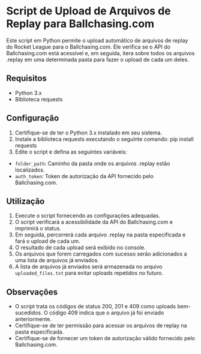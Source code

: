 # Script de Upload de Arquivos de Replay para Ballchasing.com

Este script em Python permite o upload automático de arquivos de replay do Rocket League para o Ballchasing.com. Ele verifica se o API do Ballchasing.com está acessível e, em seguida, itera sobre todos os arquivos .replay em uma determinada pasta para fazer o upload de cada um deles. 

## Requisitos

- Python 3.x
- Biblioteca requests

## Configuração

1. Certifique-se de ter o Python 3.x instalado em seu sistema.
2. Instale a biblioteca requests executando o seguinte comando:
  pip install requests
3. Edite o script e defina as seguintes variáveis:
- `folder_path`: Caminho da pasta onde os arquivos .replay estão localizados.
- `auth_token`: Token de autorização da API fornecido pelo Ballchasing.com.

## Utilização

1. Execute o script fornecendo as configurações adequadas.
2. O script verificará a acessibilidade da API do Ballchasing.com e imprimirá o status.
3. Em seguida, percorrerá cada arquivo .replay na pasta especificada e fará o upload de cada um.
4. O resultado de cada upload será exibido no console.
5. Os arquivos que forem carregados com sucesso serão adicionados a uma lista de arquivos já enviados.
6. A lista de arquivos já enviados será armazenada no arquivo `uploaded_files.txt` para evitar uploads repetidos no futuro.

## Observações

- O script trata os códigos de status 200, 201 e 409 como uploads bem-sucedidos. O código 409 indica que o arquivo já foi enviado anteriormente.
- Certifique-se de ter permissão para acessar os arquivos de replay na pasta especificada.
- Certifique-se de fornecer um token de autorização válido fornecido pelo Ballchasing.com.
